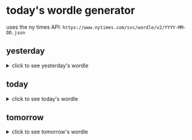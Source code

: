 # today's wordle generator

uses the ny times API: `https://www.nytimes.com/svc/wordle/v2/YYYY-MM-DD.json`

## yesterday

<details>
    <summary>click to see yesterday's wordle</summary>

    edict

</details>

## today

<details>
    <summary>click to see today's wordle</summary>

    bugle

</details>

## tomorrow

<details>
    <summary>click to see tomorrow's wordle</summary>

    dolly

</details>
